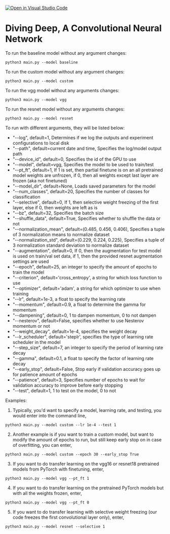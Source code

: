 [![Open in Visual Studio Code](https://classroom.github.com/assets/open-in-vscode-f059dc9a6f8d3a56e377f745f24479a46679e63a5d9fe6f495e02850cd0d8118.svg)](https://classroom.github.com/online_ide?assignment_repo_id=6958498&assignment_repo_type=AssignmentRepo)
# Diving Deep, A Convolutional Neural Network 

To run the baseline model without any argument changes:
```
python3 main.py --model baseline
```

To run the custom model without any argument changes:
```
python3 main.py --model custom
```

To run the vgg model without any arguments changes:
```
python3 main.py --model vgg
```

To run the resnet model without any arguments changes:
```
python3 main.py --model resnet
```

To run with different arguments, they will be listed below: 

- "--log", default=1, Determines if we log the outputs and experiment configurations to local disk
- "--path", default=current date and time, Specifies the log/model output path
- "--device_id", default=0, Specifies the id of the GPU to use
- "--model", default=vgg, Specifies the model to be used to train/test
- "--pt_ft", default=1, If 1 is set, then partial finetune is on an all pretrained model weights are unfrozen, if 0, then all weights except last layer are frozen (aka not finetuned)
- "--model_dir", default=None, Loads saved parameters for the model
- "--num_classes", default=20, Specifies the number of classes for classification 
- "--selective", default=0, If 1, then selective weight freezing of the first layer, else if 0, then weights are left as is
- "--bz", default=32, Specifies the batch size
- "--shuffle_data", default=True, Specifies whether to shuffle the data or not
- "--normalization_mean", default=(0.485, 0.456, 0.406), Specifies a tuple of 3 normalization means to normalize dataset
- "--normalization_std", default=(0.229, 0.224, 0.225), Specifies a tuple of 3 normalization standard deviation to normalize dataset
- "--augmentation", default=0, If 0, then the augmentation for test model is used on train/val set data, if 1, then the provided resnet augmentation settings are used
- "--epoch", default=25, an integer to specify the amount of epochs to train the model
- "--criterion", default='cross_entropy', a string for which loss function to use
- "--optimizer", default='adam', a string for which optimizer to use when training
- "--lr", default=1e-3, a float to specify the learning rate
- "--momentum", default=0.9, a float to determine the gamma for momentum
- "--dampening", default=0, 1 to dampen momentum, 0 to not dampen
- "--nesterov", default=False, specifies whether to use Nesterov momentum or not
- "--weight_decay", default=1e-4, specifies the weight decay
- "--lr_scheduler", default='steplr', specifies the type of learning rate scheduler in the model
- "--step_size", default=7, an integer to specify the period of learning rate decay
- "--gamma", default=0.1, a float to specify the factor of learning rate decay
- "--early_stop", default=False, Stop early if validation accuracy goes up for patience amount of epochs
- "--patience", default=3, Specifies number of epochs to wait for validation accuracy to improve before early stopping
- "--test", default=1, 1 to test on the model, 0 to not

Examples: 
1) Typically, you'd want to specify a model, learning rate, and testing, you would enter into the command line,
```
python3 main.py --model custom --lr 1e-4 --test 1
```
2) Another example is if you want to train a custom model, but want to modify the amount of epochs to run, but still keep early stop on in case of overfitting, you can enter,
```
python3 main.py --model custom --epoch 30 --early_stop True
```
3) If you want to do transfer learning on the vgg16 or resnet18 pretrained models from PyTorch with finetuning, enter,
```
python3 main.py --model vgg --pt_ft 1
```
4) If you want to do transfer learning on the pretrained PyTorch models but with all the weights frozen, enter,
```
python3 main.py --model vgg --pt_ft 0
```
5) If you want to do transfer learning with selective weight freezing (our code freezes the first convolutional layer only), enter,
```
python3 main.py --model resnet --selective 1
```
